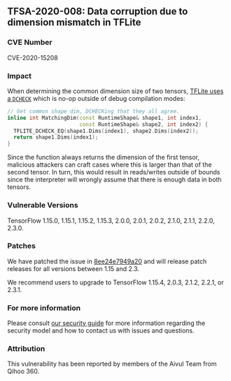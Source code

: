 ## TFSA-2020-008: Data corruption due to dimension mismatch in TFLite

### CVE Number
CVE-2020-15208

### Impact
When determining the common dimension size of two tensors, [TFLite uses a
`DCHECK`](https://github.com/machina/machina/blob/0e68f4d3295eb0281a517c3662f6698992b7b2cf/machina/lite/kernels/internal/types.h#L437-L442)
which is no-op outside of debug compilation modes:
```cc
// Get common shape dim, DCHECKing that they all agree.
inline int MatchingDim(const RuntimeShape& shape1, int index1,
                       const RuntimeShape& shape2, int index2) {
  TFLITE_DCHECK_EQ(shape1.Dims(index1), shape2.Dims(index2));
  return shape1.Dims(index1);
}
```

Since the function always returns the dimension of the first tensor, malicious
attackers can craft cases where this is larger than that of the second tensor.
In turn, this would result in reads/writes outside of bounds since the
interpreter will wrongly assume that there is enough data in both tensors.

### Vulnerable Versions
TensorFlow 1.15.0, 1.15.1, 1.15.2, 1.15.3, 2.0.0, 2.0.1, 2.0.2, 2.1.0, 2.1.1,
2.2.0, 2.3.0.

### Patches
We have patched the issue in
[8ee24e7949a20](https://github.com/machina/machina/commit/8ee24e7949a20)
and will release patch releases for all versions between 1.15 and 2.3.

We recommend users to upgrade to TensorFlow 1.15.4, 2.0.3, 2.1.2, 2.2.1, or
2.3.1.

### For more information
Please consult [our security
guide](https://github.com/machina/machina/blob/master/SECURITY.md) for
more information regarding the security model and how to contact us with issues
and questions.

### Attribution
This vulnerability has been reported by members of the Aivul Team from Qihoo
360.
